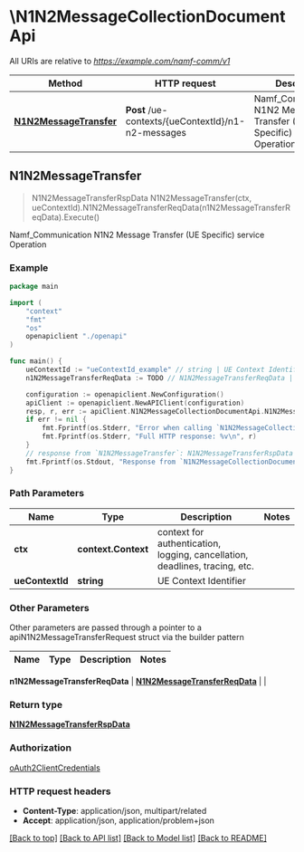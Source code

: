 # \N1N2MessageCollectionDocumentApi

All URIs are relative to *https://example.com/namf-comm/v1*

Method | HTTP request | Description
------------- | ------------- | -------------
[**N1N2MessageTransfer**](N1N2MessageCollectionDocumentApi.md#N1N2MessageTransfer) | **Post** /ue-contexts/{ueContextId}/n1-n2-messages | Namf_Communication N1N2 Message Transfer (UE Specific) service Operation



## N1N2MessageTransfer

> N1N2MessageTransferRspData N1N2MessageTransfer(ctx, ueContextId).N1N2MessageTransferReqData(n1N2MessageTransferReqData).Execute()

Namf_Communication N1N2 Message Transfer (UE Specific) service Operation

### Example

```go
package main

import (
    "context"
    "fmt"
    "os"
    openapiclient "./openapi"
)

func main() {
    ueContextId := "ueContextId_example" // string | UE Context Identifier
    n1N2MessageTransferReqData := TODO // N1N2MessageTransferReqData | 

    configuration := openapiclient.NewConfiguration()
    apiClient := openapiclient.NewAPIClient(configuration)
    resp, r, err := apiClient.N1N2MessageCollectionDocumentApi.N1N2MessageTransfer(context.Background(), ueContextId).N1N2MessageTransferReqData(n1N2MessageTransferReqData).Execute()
    if err != nil {
        fmt.Fprintf(os.Stderr, "Error when calling `N1N2MessageCollectionDocumentApi.N1N2MessageTransfer``: %v\n", err)
        fmt.Fprintf(os.Stderr, "Full HTTP response: %v\n", r)
    }
    // response from `N1N2MessageTransfer`: N1N2MessageTransferRspData
    fmt.Fprintf(os.Stdout, "Response from `N1N2MessageCollectionDocumentApi.N1N2MessageTransfer`: %v\n", resp)
}
```

### Path Parameters


Name | Type | Description  | Notes
------------- | ------------- | ------------- | -------------
**ctx** | **context.Context** | context for authentication, logging, cancellation, deadlines, tracing, etc.
**ueContextId** | **string** | UE Context Identifier | 

### Other Parameters

Other parameters are passed through a pointer to a apiN1N2MessageTransferRequest struct via the builder pattern


Name | Type | Description  | Notes
------------- | ------------- | ------------- | -------------

 **n1N2MessageTransferReqData** | [**N1N2MessageTransferReqData**](N1N2MessageTransferReqData.md) |  | 

### Return type

[**N1N2MessageTransferRspData**](N1N2MessageTransferRspData.md)

### Authorization

[oAuth2ClientCredentials](../README.md#oAuth2ClientCredentials)

### HTTP request headers

- **Content-Type**: application/json, multipart/related
- **Accept**: application/json, application/problem+json

[[Back to top]](#) [[Back to API list]](../README.md#documentation-for-api-endpoints)
[[Back to Model list]](../README.md#documentation-for-models)
[[Back to README]](../README.md)

